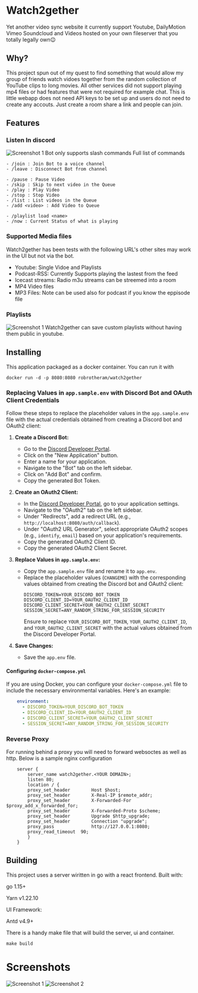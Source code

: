 # Watch2gether
Yet another video sync website it currently support Youtube, DailyMotion Vimeo Soundcloud and Videos hosted on your own fileserver that you totally legally own😉

## Why? 
This project spun out of my quest to find something that would allow my group of friends watch vidoes together from the random collection of YouTube clips to long movies. All other services did not support playing mp4 files or had features that were not required for example chat. This is little webapp does not need API keys to be set up and users do not need to create any accouts. Just create a room share a link and people can join. 

## Features
### Listen In discord
![Screenshot 1](docs/discord.png)
Bot only supports slash commands
Full list of commands 
```
- /join : Join Bot to a voice channel 
- /leave : Disconnect Bot from channel 

- /pause : Pause Video 
- /skip : Skip to next video in the Queue 
- /play : Play Video 
- /stop : Stop Video 
- /list : List videos in the Queue 
- /add <video> : Add Video to Queue 

- /playlist load <name>
- /now : Current Status of what is playing 

```

### Supported Media files
Watch2gether has been tests with the following URL's other sites may work in the UI but not via the bot. 

- Youtube: Single Vidoe and Playlists
- Podcast-RSS: Currently Supports playing the lastest from the feed
- Icecast streams: Radio m3u streams can be streemed into a room 
- MP4 Video files
- MP3 Files: Note can be used also for podcast if you know the eppisode file




### Playlists
![Screenshot 1](docs/playlists.png)
Watch2gether can save custom playlists without having them public in youtube. 



## Installing
This application packaged as a docker container. 
You can run it with 

```
docker run -d -p 8080:8080 robrotheram/watch2gether
```
### Replacing Values in `app.sample.env` with Discord Bot and OAuth Client Credentials

Follow these steps to replace the placeholder values in the `app.sample.env` file with the actual credentials obtained from creating a Discord bot and OAuth2 client:

1. **Create a Discord Bot:**

   - Go to the [Discord Developer Portal](https://discord.com/developers/applications).
   - Click on the "New Application" button.
   - Enter a name for your application.
   - Navigate to the "Bot" tab on the left sidebar.
   - Click on "Add Bot" and confirm.
   - Copy the generated Bot Token.

2. **Create an OAuth2 Client:**

   - In the [Discord Developer Portal](https://discord.com/developers/applications), go to your application settings.
   - Navigate to the "OAuth2" tab on the left sidebar.
   - Under "Redirects", add a redirect URL (e.g., `http://localhost:8080/auth/callback`).
   - Under "OAuth2 URL Generator", select appropriate OAuth2 scopes (e.g., `identify`, `email`) based on your application's requirements.
   - Copy the generated OAuth2 Client ID.
   - Copy the generated OAuth2 Client Secret.

3. **Replace Values in `app.sample.env`:**

   - Copy the `app.sample.env` file and rename it to `app.env`.
   - Replace the placeholder values (`CHANGEME`) with the corresponding values obtained from creating the Discord bot and OAuth2 client:
     ```plaintext
     DISCORD_TOKEN=YOUR_DISCORD_BOT_TOKEN
     DISCORD_CLIENT_ID=YOUR_OAUTH2_CLIENT_ID
     DISCORD_CLIENT_SECRET=YOUR_OAUTH2_CLIENT_SECRET
     SESSION_SECRET=ANY_RANDOM_STRING_FOR_SESSION_SECURITY
     ```
     Ensure to replace `YOUR_DISCORD_BOT_TOKEN`, `YOUR_OAUTH2_CLIENT_ID`, and `YOUR_OAUTH2_CLIENT_SECRET` with the actual values obtained from the Discord Developer Portal.

4. **Save Changes:**

   - Save the `app.env` file.

#### Configuring `docker-compose.yml`

If you are using Docker, you can configure your `docker-compose.yml` file to include the necessary environmental variables. Here's an example:

```yaml
    environment:
      - DISCORD_TOKEN=YOUR_DISCORD_BOT_TOKEN
      - DISCORD_CLIENT_ID=YOUR_OAUTH2_CLIENT_ID
      - DISCORD_CLIENT_SECRET=YOUR_OAUTH2_CLIENT_SECRET
      - SESSION_SECRET=ANY_RANDOM_STRING_FOR_SESSION_SECURITY
```

### Reverse Proxy

For running behind a proxy you will need to forward websoctes as well as http. Below is a sample nginx configuration

```
	server {
        server_name watch2gether.<YOUR DOMAIN>;
        listen 80;
        location / {
        proxy_set_header        Host $host;
        proxy_set_header        X-Real-IP $remote_addr;
        proxy_set_header        X-Forwarded-For $proxy_add_x_forwarded_for;
        proxy_set_header        X-Forwarded-Proto $scheme;
		proxy_set_header 		Upgrade $http_upgrade;
    	proxy_set_header        Connection "upgrade";
        proxy_pass          	http://127.0.0.1:8080;
        proxy_read_timeout  90;
        }
    }
```


## Building
This project uses a server wiritten in go with a react frontend. 
Built with:

go 1.15+ 

Yarn v1.22.10

UI Framework:

Antd v4.9+

There is a handy make file that will build the server, ui and container. 
```
make build
```



# Screenshots
![Screenshot 1](docs/homepage.png)
![Screenshot 2](docs/login.png)
